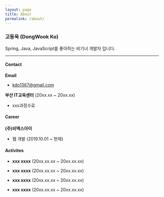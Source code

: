 ```yaml
---
layout: page
title: About
permalink: /about/
---
```


### 고동욱 (DongWook Ko)

Spring, Java, JavaScript를 좋아하는 비기너 개발자 입니다.

---

#### Contact
**Email**
  - kdo1367@gmail.com

<!-- 
#### Education

**동의대학교** (20xx.xx ~ 20xx.xx)
  - 경제학전공
 -->
 
 **부산 IT교육센터** (20xx.xx ~ 20xx.xx)
  - xxx과정수료
  
#### Career
**(주)비엑스아이**
- 웹 개발 (2019.10.01 ~ 현재)

#### Activites

- **xxx xxxx** (20xx.xx.xx ~ 20xx.xx.xx)

- **xxx xxxx** (20xx.xx.xx ~ 20xx.xx.xx)

- **xxx xxxx** (20xx.xx.xx ~ 20xx.xx.xx)

- **xxx xxxx** (20xx.xx.xx ~ 20xx.xx.xx)
